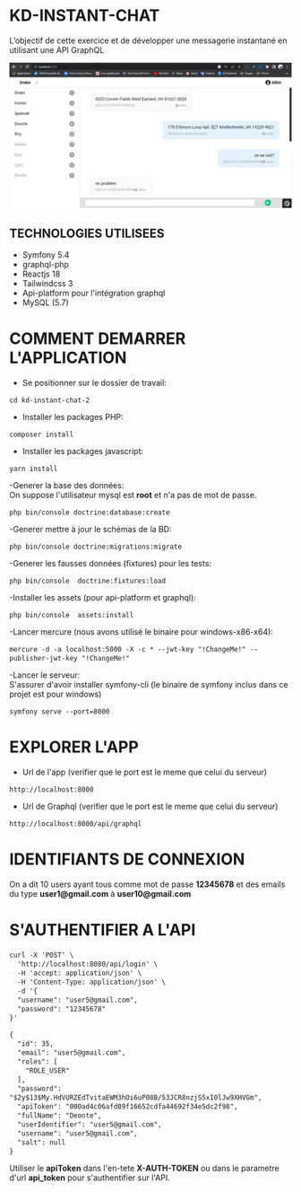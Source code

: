 # KD-INSTANT-CHAT

L’objectif de cette exercice et de développer une messagerie instantané en utilisant une API
GraphQL

![Screenshot de l'app](./screen-shot.PNG)

## TECHNOLOGIES UTILISEES

- Symfony 5.4
- graphql-php 
- Reactjs 18
- Tailwindcss 3
- Api-platform pour l'intégration graphql
- MySQL (5.7)

# COMMENT DEMARRER L'APPLICATION

- Se positionner sur le dossier de travail:
````
cd kd-instant-chat-2
````
- Installer les packages PHP:
````
composer install
````
- Installer les packages javascript:
````
yarn install
````
-Generer la base des données:   
On suppose l'utilisateur mysql est __root__ et n'a pas de mot de passe.
````
php bin/console doctrine:database:create
````
-Generer mettre à jour le schémas de la BD:
````
php bin/console doctrine:migrations:migrate
````
-Generer les fausses données (fixtures) pour les tests:
````
php bin/console  doctrine:fixtures:load
````
-Installer les assets (pour api-platform et graphql):
````
php bin/console  assets:install
````
-Lancer mercure (nous avons utilisé le binaire pour windows-x86-x64):
````
mercure -d -a localhost:5000 -X -c * --jwt-key "!ChangeMe!" --publisher-jwt-key "!ChangeMe!"
````

-Lancer le serveur:  
S'assurer d'avoir installer symfony-cli (le binaire de symfony inclus dans ce projet est pour windows)
````
symfony serve --port=8000
````

# EXPLORER L'APP

- Url de l'app (verifier que le port est le meme que celui du serveur)
````
http://localhost:8000
````

- Url de Graphql (verifier que le port est le meme que celui du serveur)
````
http://localhost:8000/api/graphql
````

# IDENTIFIANTS DE CONNEXION

On a dit 10 users ayant tous comme mot de passe __12345678__ et des emails du type __user1@gmail.com__ à __user10@gmail.com__

# S'AUTHENTIFIER A L'API

````
curl -X 'POST' \
  'http://localhost:8080/api/login' \
  -H 'accept: application/json' \
  -H 'Content-Type: application/json' \
  -d '{
  "username": "user5@gmail.com",
  "password": "12345678"
}'
````

````
{
  "id": 35,
  "email": "user5@gmail.com",
  "roles": [
    "ROLE_USER"
  ],
  "password": "$2y$13$My.HdVURZEdTvitaEWM3hOi6uP08B/53JCR8nzjS5xI0lJw9XHVGm",
  "apiToken": "000ad4c06afd09f16652cdfa44692f34e5dc2f98",
  "fullName": "Deonte",
  "userIdentifier": "user5@gmail.com",
  "username": "user5@gmail.com",
  "salt": null
}
````

Utiliser le __apiToken__ dans l'en-tete __X-AUTH-TOKEN__ ou dans le parametre d'url __api_token__ pour s'authentifier sur l'API.